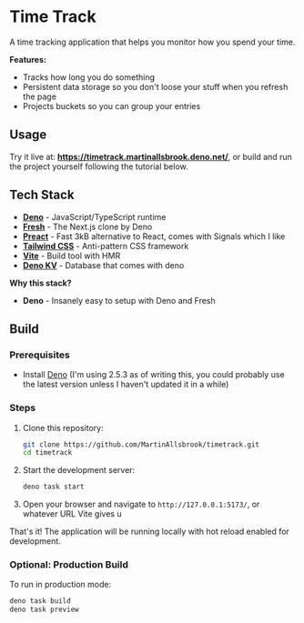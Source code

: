 # Time Track

A time tracking application that helps you monitor how you spend your time.

**Features:**
- Tracks how long you do something
- Persistent data storage so you don't loose your stuff when you refresh the page
- Projects buckets so you can group your entries
<!-- - Responsive design should work on all devices -->

## Usage

Try it live at: **https://timetrack.martinallsbrook.deno.net/**, or build and run the project yourself following the tutorial below.

## Tech Stack

- **[Deno](https://deno.land/)** - JavaScript/TypeScript runtime
- **[Fresh](https://fresh.deno.dev/)** - The Next.js clone by Deno
- **[Preact](https://preactjs.com/)** - Fast 3kB alternative to React, comes with Signals which I like
- **[Tailwind CSS](https://tailwindcss.com/)** - Anti-pattern CSS framework
- **[Vite](https://vitejs.dev/)** - Build tool with HMR
- **[Deno KV](https://deno.com/kv)** - Database that comes with deno


**Why this stack?**
- **Deno** - Insanely easy to setup with Deno and Fresh
<!-- - **Zero configuration** - No complex build tools or bundler setup required
- **TypeScript-first** - Full type safety out of the box
- **Edge-ready** - Deploys instantly to Deno Deploy's global edge network
- **Lightweight** - Minimal bundle size for blazing-fast loading times -->

## Build

### Prerequisites
- Install [Deno](https://deno.land/) (I'm using 2.5.3 as of writing this, you could probably use the latest version unless I haven't updated it in a while)

### Steps
1. Clone this repository:
   ```bash
   git clone https://github.com/MartinAllsbrook/timetrack.git
   cd timetrack
   ```

2. Start the development server:
   ```bash
   deno task start
   ```

3. Open your browser and navigate to `http://127.0.0.1:5173/`, or whatever URL Vite gives u

That's it! The application will be running locally with hot reload enabled for development.

### Optional: Production Build
To run in production mode:
```bash
deno task build
deno task preview
```